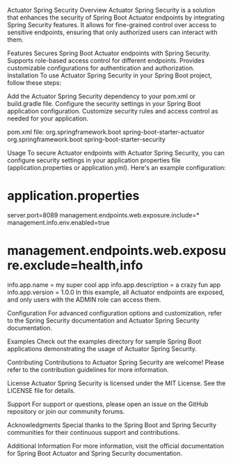Actuator Spring Security
Overview
Actuator Spring Security is a solution that enhances the security of Spring Boot Actuator endpoints by integrating Spring Security features. It allows for fine-grained control over access to sensitive endpoints, ensuring that only authorized users can interact with them.

Features
Secures Spring Boot Actuator endpoints with Spring Security.
Supports role-based access control for different endpoints.
Provides customizable configurations for authentication and authorization.
Installation
To use Actuator Spring Security in your Spring Boot project, follow these steps:

Add the Actuator Spring Security dependency to your pom.xml or build.gradle file.
Configure the security settings in your Spring Boot application configuration.
Customize security rules and access control as needed for your application.

pom.xml file: 
<dependency>
    <groupId>org.springframework.boot</groupId>
    <artifactId>spring-boot-starter-actuator</artifactId>
</dependency>
<dependency>
    <groupId>org.springframework.boot</groupId>
    <artifactId>spring-boot-starter-security</artifactId>
</dependency>

Usage
To secure Actuator endpoints with Actuator Spring Security, you can configure security settings in your application properties file (application.properties or application.yml). Here's an example configuration:

# application.properties
server.port=8089
management.endpoints.web.exposure.include=*
management.info.env.enabled=true


# management.endpoints.web.exposure.exclude=health,info
info.app.name = my super cool app
info.app.description = a crazy fun app
info.app.version = 1.0.0
In this example, all Actuator endpoints are exposed, and only users with the ADMIN role can access them.

Configuration
For advanced configuration options and customization, refer to the Spring Security documentation and Actuator Spring Security documentation.

Examples
Check out the examples directory for sample Spring Boot applications demonstrating the usage of Actuator Spring Security.

Contributing
Contributions to Actuator Spring Security are welcome! Please refer to the contribution guidelines for more information.

License
Actuator Spring Security is licensed under the MIT License. See the LICENSE file for details.

Support
For support or questions, please open an issue on the GitHub repository or join our community forums.

Acknowledgments
Special thanks to the Spring Boot and Spring Security communities for their continuous support and contributions.

Additional Information
For more information, visit the official documentation for Spring Boot Actuator and Spring Security documentation.
